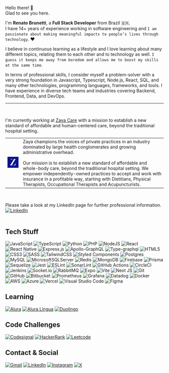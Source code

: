 Hello there! 👋<br>
Glad to see you here.

I'm **Renato Brunetti**, a **Full Stack Developer** from Brazil 🇧🇷.<br>
I have 14+ years of experience working in software engineering and `I am passionate about making meaningful impacts to people’s lives through technology`. ❤️

I believe in continuous learning as a lifestyle and I love learning about many different topics, relating them to each other and to technology as well. `I guess it keeps me away from boredom and allows me to boost my skills at the same time`.<br>

In terms of professional skills, I consider myself a problem-solver with a very strong foundation in Javascript, Typescript, Node.js, React, SQL, and many other technologies, programming languages, frameworks, and tools. I have experience in diverse tech teams and industries covering Backend, Frontend, Data, and DevOps.

<hr><br>

I'm currently working at [Zaya Care](https://www.zayacare.com) with a mission to establish a new standard of affordable and human-centered care, beyond the traditional hospital setting.<br>

<table style="border-collapse:collapse;">
  <tr>
    <td><img src="./zaya-care-logo.jpg" /></td>
    <td>Zaya champions the voices of private practices in an industry dominated by large health conglomerates and growing administrative overhead.<br><br>Our mission is to establish a new standard of affordable and whole-body care, beyond the traditional hospital setting. We empower independently-owned practices to accept and work with insurance in a profitable way, starting with Dietitians, Physical Therapists, Occupational Therapists and Acupuncturists.</td>
  </tr>
</table>
<br>

Please take a look at my LinkedIn page for further professional information.<br>
[![LinkedIn][linkedin-icon]][linkedin-url]<br><br>

## Tech Stuff

![JavaScript](https://img.shields.io/badge/javascript-%23323330.svg?style=for-the-badge&logo=javascript&logoColor=%23F7DF1E)
![TypeScript](https://img.shields.io/badge/typescript-%23007ACC.svg?style=for-the-badge&logo=typescript&logoColor=white)
![Python](https://img.shields.io/badge/python-3670A0?style=for-the-badge&logo=python&logoColor=ffdd54)
![PHP](https://img.shields.io/badge/php-%23777BB4.svg?style=for-the-badge&logo=php&logoColor=white)
![NodeJS](https://img.shields.io/badge/node.js-6DA55F?style=for-the-badge&logo=node.js&logoColor=white)
![React](https://img.shields.io/badge/react-%2320232a.svg?style=for-the-badge&logo=react&logoColor=%2361DAFB)
![React Native](https://img.shields.io/badge/react_native-%2320232a.svg?style=for-the-badge&logo=react&logoColor=%2361DAFB)
![Express.js](https://img.shields.io/badge/express.js-%23404d59.svg?style=for-the-badge&logo=express&logoColor=%2361DAFB)
![Apollo-GraphQL](https://img.shields.io/badge/-ApolloGraphQL-311C87?style=for-the-badge&logo=apollo-graphql)
![Type-graphql](https://img.shields.io/badge/-TypeGraphQL-%23C04392?style=for-the-badge)
![HTML5](https://img.shields.io/badge/html5-%23E34F26.svg?style=for-the-badge&logo=html5&logoColor=white)
![CSS3](https://img.shields.io/badge/css3-%231572B6.svg?style=for-the-badge&logo=css3&logoColor=white)
![SASS](https://img.shields.io/badge/SASS-hotpink.svg?style=for-the-badge&logo=SASS&logoColor=white)
![TailwindCSS](https://img.shields.io/badge/tailwindcss-%2338B2AC.svg?style=for-the-badge&logo=tailwind-css&logoColor=white)
![Styled Components](https://img.shields.io/badge/styled--components-DB7093?style=for-the-badge&logo=styled-components&logoColor=white)
![Postgres](https://img.shields.io/badge/postgres-%23316192.svg?style=for-the-badge&logo=postgresql&logoColor=white)
![MySQL](https://img.shields.io/badge/mysql-4479A1.svg?style=for-the-badge&logo=mysql&logoColor=white)
![MicrosoftSQLServer](https://img.shields.io/badge/Microsoft%20SQL%20Server-CC2927?style=for-the-badge&logo=microsoft%20sql%20server&logoColor=white)
![Redis](https://img.shields.io/badge/redis-%23DD0031.svg?style=for-the-badge&logo=redis&logoColor=white)
![MongoDB](https://img.shields.io/badge/MongoDB-%234ea94b.svg?style=for-the-badge&logo=mongodb&logoColor=white)
![Firebase](https://img.shields.io/badge/firebase-%23039BE5.svg?style=for-the-badge&logo=firebase)
![Prisma](https://img.shields.io/badge/Prisma-3982CE?style=for-the-badge&logo=Prisma&logoColor=white)
![Sequelize](https://img.shields.io/badge/Sequelize-52B0E7?style=for-the-badge&logo=Sequelize&logoColor=white)
![Jest](https://img.shields.io/badge/-jest-%23C21325?style=for-the-badge&logo=jest&logoColor=white)
![ESLint](https://img.shields.io/badge/ESLint-4B3263?style=for-the-badge&logo=eslint&logoColor=white)
![SonarLint](https://img.shields.io/badge/SonarLint-CB2029?style=for-the-badge&logo=SONARLINT&logoColor=white)
![GitHub Actions](https://img.shields.io/badge/github%20actions-%232671E5.svg?style=for-the-badge&logo=githubactions&logoColor=white)
![CircleCI](https://img.shields.io/badge/circle%20ci-%23161616.svg?style=for-the-badge&logo=circleci&logoColor=white)
![Jenkins](https://img.shields.io/badge/jenkins-%232C5263.svg?style=for-the-badge&logo=jenkins&logoColor=white)
![Socket.io](https://img.shields.io/badge/Socket.io-black?style=for-the-badge&logo=socket.io&badgeColor=010101)
![RabbitMQ](https://img.shields.io/badge/Rabbitmq-FF6600?style=for-the-badge&logo=rabbitmq&logoColor=white)
![Expo](https://img.shields.io/badge/expo-1C1E24?style=for-the-badge&logo=expo&logoColor=%23FFFFFF)
![Vite](https://img.shields.io/badge/vite-%23646CFF.svg?style=for-the-badge&logo=vite&logoColor=white)
![Next JS](https://img.shields.io/badge/Next-black?style=for-the-badge&logo=next.js&logoColor=white)
![Git](https://img.shields.io/badge/git-%23F05033.svg?style=for-the-badge&logo=git&logoColor=white)
![GitHub](https://img.shields.io/badge/github-%23121011.svg?style=for-the-badge&logo=github&logoColor=white)
![Bitbucket](https://img.shields.io/badge/bitbucket-%230047B3.svg?style=for-the-badge&logo=bitbucket&logoColor=white)
![Prometheus](https://img.shields.io/badge/Prometheus-E6522C?style=for-the-badge&logo=Prometheus&logoColor=white)
![Grafana](https://img.shields.io/badge/grafana-%23F46800.svg?style=for-the-badge&logo=grafana&logoColor=white)
![Datadog](https://img.shields.io/badge/datadog-%23632CA6.svg?style=for-the-badge&logo=datadog&logoColor=white)
![Docker](https://img.shields.io/badge/docker-%230db7ed.svg?style=for-the-badge&logo=docker&logoColor=white)
![AWS](https://img.shields.io/badge/AWS-%23FF9900.svg?style=for-the-badge&logo=amazon-aws&logoColor=white)
![Azure](https://img.shields.io/badge/azure-%230072C6.svg?style=for-the-badge&logo=microsoftazure&logoColor=white)
![Vercel](https://img.shields.io/badge/vercel-%23000000.svg?style=for-the-badge&logo=vercel&logoColor=white)
![Visual Studio Code](https://img.shields.io/badge/Visual%20Studio%20Code-0078d7.svg?style=for-the-badge&logo=visual-studio-code&logoColor=white)
![Figma](https://img.shields.io/badge/figma-%23F24E1E.svg?style=for-the-badge&logo=figma&logoColor=white)

## Learning

[![Alura][alura-icon]][alura-url]
[![Alura Língua][alura-lingua-icon]][alura-lingua-url]
[![Duolingo][duolingo-icon]][duolingo-url]

## Code Challenges

[![Codesignal][codesignal-icon]][codesignal-url]
[![HackerRank][hackerrank-icon]][hackerrank-url]
[![Leetcode][leetcode-icon]][leetcode-url]

## Contact & Social

[![Gmail][gmail-icon]][gmail-url]
[![LinkedIn][linkedin-icon]][linkedin-url]
[![Instagram][instagram-icon]][instagram-url]
[![X][x-icon]][x-url]

<!-- Link & Image -->

[linkedin-icon]: https://img.shields.io/badge/-LinkedIn-%230077B5?style=for-the-badge&logo=linkedin&logoColor=white
[linkedin-url]: https://linkedin.com/in/RenatoCarapiaBrunetti/
[gmail-icon]: https://img.shields.io/badge/Gmail-D14836?style=for-the-badge&logo=gmail&logoColor=white
[gmail-url]: mailto:recarapia@gmail.com
[instagram-icon]: https://img.shields.io/badge/Instagram-%23E4405F.svg?style=for-the-badge&logo=Instagram&logoColor=white
[instagram-url]: https://www.instagram.com/renatobrunetti
[x-icon]: https://img.shields.io/badge/X-%23000000.svg?style=for-the-badge&logo=X&logoColor=white
[x-url]: https://twitter.com/renatobrunetti
[alura-icon]: https://img.shields.io/badge/-Alura-gray?style=for-the-badge
[alura-url]: https://cursos.alura.com.br/user/renatobrunetti
[alura-lingua-icon]: https://img.shields.io/badge/-Alura%20Lingua-gray?style=for-the-badge
[alura-lingua-url]: https://cursos.aluralingua.com.br/user/renatobrunetti
[codesignal-icon]: https://img.shields.io/badge/CodeSignal-1062FB?style=for-the-badge&logo=codesignal&logoColor=white
[codesignal-url]: https://cursos.alura.com.br/user/renatobrunetti
[leetcode-icon]: https://img.shields.io/badge/LeetCode-000000?style=for-the-badge&logo=LeetCode&logoColor=%23d16c06
[leetcode-url]: https://leetcode.com/RenatoBrunetti/
[hackerrank-icon]: https://img.shields.io/badge/-Hackerrank-2EC866?style=for-the-badge&logo=HackerRank&logoColor=white
[hackerrank-url]: https://www.hackerrank.com/RenatoBrunetti
[duolingo-icon]: https://img.shields.io/badge/Duolingo-%234DC730.svg?style=for-the-badge&logo=Duolingo&logoColor=white
[duolingo-url]: https://www.duolingo.com/profile/RenatoBrunetti
